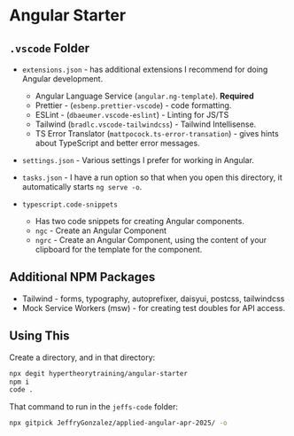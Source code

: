 # Angular Starter

## `.vscode` Folder

- `extensions.json` - has additional extensions I recommend for doing Angular development.

  - Angular Language Service (`angular.ng-template`). **Required**
  - Prettier - (`esbenp.prettier-vscode`) - code formatting.
  - ESLint - (`dbaeumer.vscode-eslint`) - Linting for JS/TS
  - Tailwind (`bradlc.vscode-tailwindcss`) - Tailwind Intellisense.
  - TS Error Translator (`mattpocock.ts-error-transation`) - gives hints about TypeScript and better error messages.

- `settings.json` - Various settings I prefer for working in Angular.

- `tasks.json` - I have a run option so that when you open this directory, it automatically starts `ng serve -o`.

- `typescript.code-snippets`
  - Has two code snippets for creating Angular components.
  - `ngc` - Create an Angular Component
  - `ngrc` - Create an Angular Component, using the content of your clipboard for the template for the component.

## Additional NPM Packages

- Tailwind - forms, typography, autoprefixer, daisyui, postcss, tailwindcss
- Mock Service Workers (msw) - for creating test doubles for API access.

## Using This

Create a directory, and in that directory:

```sh
npx degit hypertheorytraining/angular-starter
npm i
code .
```

That command to run in the `jeffs-code` folder:

```sh
npx gitpick JeffryGonzalez/applied-angular-apr-2025/ -o
```
